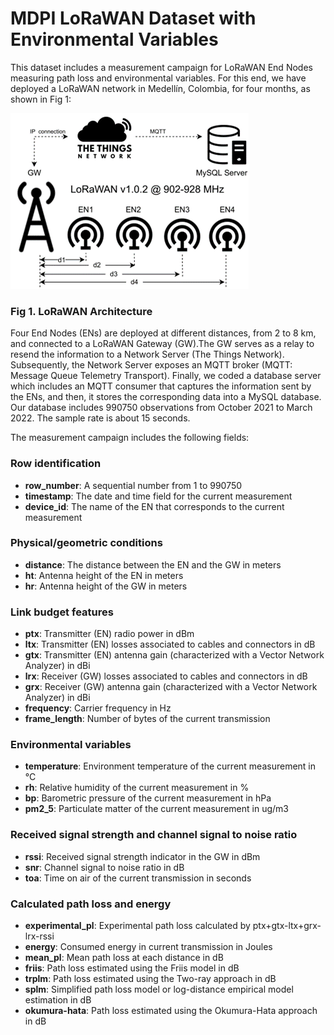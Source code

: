 # MDPI LoRaWAN Dataset with Environmental Variables
This dataset includes a measurement campaign for LoRaWAN End Nodes measuring path loss and environmental variables. For this end, we have deployed a LoRaWAN network in Medellín, Colombia, for four months, as shown in Fig 1:

![alt text](https://github.com/magonzalezudem/MDPI_LoRaWAN_Dataset_With_Environmental_Variables/blob/main/Architecture.png)
### Fig 1. LoRaWAN Architecture

Four End Nodes (ENs) are deployed at different distances, from 2 to 8 km, and connected to a LoRaWAN Gateway (GW).The GW serves as a relay to resend the information to a Network Server (The Things Network). Subsequently, the Network Server exposes an MQTT broker (MQTT: Message Queue Telemetry Transport). Finally, we coded a database server which includes an MQTT consumer that captures the information sent by the ENs, and then, it stores the corresponding data into a MySQL database. Our database includes 990750 observations from October 2021 to March 2022. The sample rate is about 15 seconds.

The measurement campaign includes the following fields:

### Row identification
- **row_number**: A sequential number from 1 to 990750
- **timestamp**: The date and time field for the current measurement
- **device_id**: The name of the EN that corresponds to the current measurement
### Physical/geometric conditions
- **distance**: The distance between the EN and the GW in meters
- **ht**: Antenna height of the EN in meters
- **hr**: Antenna height of the GW in meters
### Link budget features
- **ptx**: Transmitter (EN) radio power in dBm
- **ltx**: Transmitter (EN) losses associated to cables and connectors in dB
- **gtx**: Transmitter (EN) antenna gain (characterized with a Vector Network Analyzer) in dBi
- **lrx**: Receiver (GW) losses associated to cables and connectors in dB
- **grx**: Receiver (GW) antenna gain (characterized with a Vector Network Analyzer) in dBi
- **frequency**: Carrier frequency in Hz
- **frame_length**: Number of bytes of the current transmission
### Environmental variables
- **temperature**: Environment temperature of the current measurement in °C
- **rh**: Relative humidity of the current measurement in %
- **bp**: Barometric pressure of the current measurement in hPa
- **pm2_5**: Particulate matter of the current measurement in ug/m3
### Received signal strength and channel signal to noise ratio
- **rssi**: Received signal strength indicator in the GW in dBm
- **snr**: Channel signal to noise ratio in dB
- **toa**: Time on air of the current transmission in seconds
### Calculated path loss and energy
- **experimental_pl**: Experimental path loss calculated by ptx+gtx-ltx+grx-lrx-rssi
- **energy**: Consumed energy in current transmission in Joules
- **mean_pl**: Mean path loss at each distance in dB
- **friis**: Path loss estimated using the Friis model in dB
- **trplm**: Path loss estimated using the Two-ray approach in dB
- **splm**: Simplified path loss model or log-distance empirical model estimation in dB
- **okumura-hata**: Path loss estimated using the Okumura-Hata approach in dB

